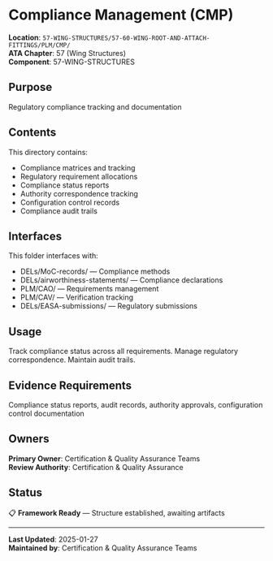 # Compliance Management (CMP)

**Location**: `57-WING-STRUCTURES/57-60-WING-ROOT-AND-ATTACH-FITTINGS/PLM/CMP/`  
**ATA Chapter**: 57 (Wing Structures)  
**Component**: 57-WING-STRUCTURES

## Purpose

Regulatory compliance tracking and documentation

## Contents

This directory contains:

- Compliance matrices and tracking
- Regulatory requirement allocations
- Compliance status reports
- Authority correspondence tracking
- Configuration control records
- Compliance audit trails

## Interfaces

This folder interfaces with:

- DELs/MoC-records/ — Compliance methods
- DELs/airworthiness-statements/ — Compliance declarations
- PLM/CAO/ — Requirements management
- PLM/CAV/ — Verification tracking
- DELs/EASA-submissions/ — Regulatory submissions

## Usage

Track compliance status across all requirements. Manage regulatory correspondence. Maintain audit trails.

## Evidence Requirements

Compliance status reports, audit records, authority approvals, configuration control documentation

## Owners

**Primary Owner**: Certification & Quality Assurance Teams  
**Review Authority**: Certification & Quality Assurance

## Status

📋 **Framework Ready** — Structure established, awaiting artifacts

---

**Last Updated**: 2025-01-27  
**Maintained by**: Certification & Quality Assurance Teams
